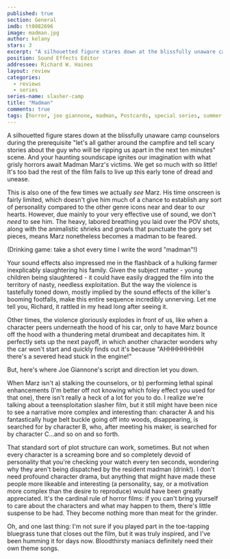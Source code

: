 ```yaml
---
published: true
section: General
imdb: tt0082696
image: madman.jpg
author: kelany
stars: 3
excerpt: "A silhouetted figure stares down at the blissfully unaware camp counselors during the prerequisite &#8220;let&rsquo;s all gather around the campfire and tell scary stories about the guy who will be ripping us apart in the next ten minutes&#8221; scene. And your haunting soundscape ignites our imagination with what grisly horrors await Madman Marz&rsquo;s victims."
position: Sound Effects Editor
addressee: Richard W. Haines
layout: review
categories:
  - reviews
  - series
series-name: slasher-camp
title: "Madman"
comments: true
tags: [horror, joe giannone, madman, Postcards, special series, summer camp, Summer Camp]
---
```

A silhouetted figure stares down at the blissfully unaware camp counselors during the prerequisite "let's all gather around the campfire and tell scary stories about the guy who will be ripping us apart in the next ten minutes" scene. And your haunting soundscape ignites our imagination with what grisly horrors await Madman Marz's victims. We get so much with so little! It's too bad the rest of the film fails to live up this early tone of dread and unease.

This is also one of the few times we actually _see_ Marz. His time onscreen is fairly limited, which doesn't give him much of a chance to establish any sort of personality compared to the other genre icons near and dear to our hearts. However, due mainly to your very effective use of sound, we don't _need_ to see him. The heavy, labored breathing you laid over the POV shots, along with the animalistic shrieks and growls that punctuate the gory set pieces, means Marz nonetheless becomes a madman to be feared.

(Drinking game: take a shot every time I write the word "madman"!)

Your sound effects also impressed me in the flashback of a hulking farmer inexplicably slaughtering his family. Given the subject matter - young children being slaughtered - it could have easily dragged the film into the territory of nasty, needless exploitation. But the way the violence is tastefully toned down, mostly implied by the sound effects of the killer's booming footfalls, make this entire sequence incredibly unnerving. Let me tell you, Richard, it rattled in my head long after seeing it.  
  
Other times, the violence gloriously explodes in front of us, like when a character peers underneath the hood of his car, only to have Marz bounce off the hood with a thundering metal drumbeat and decapitates him. It perfectly sets up the next payoff, in which another character wonders why the car won't start and quickly finds out it's because "AHHHHHHHHH there's a severed head stuck in the engine!"

But, here's where Joe Giannone's script and direction let you down. 

When Marz isn't a) stalking the counselors, or b) performing lethal spinal enhancements (I'm better off not knowing which foley effect you used for that one), there isn't really a heck of a lot for you to do. I realize we're talking about a teensploitation slasher film, but it still might have been nice to see a narrative more complex and interesting than: character A and his fantastically huge belt buckle going off into woods, disappearing, is searched for by character B, who, after meeting his maker, is searched for by character C…and so on and so forth.

That standard sort of plot structure can work, sometimes. But not when every character is a screaming bore and so completely devoid of personality that you're checking your watch every ten seconds, wondering why they aren't being dispatched by the resident madman (drink!).  I don't need profound character drama, but anything that might have made these people more likeable and interesting (a personality, say, or a motivation more complex than the desire to reproduce) would have been greatly appreciated. It's the cardinal rule of horror films: if you can't bring yourself to care about the characters and what may happen to them, there's little suspense to be had. They become nothing more than meat for the grinder.   
  
Oh, and one last thing: I'm not sure if you played part in the toe-tapping bluegrass tune that closes out the film, but it was truly inspired, and I've been humming it for days now.  Bloodthirsty maniacs definitely need their own theme songs.   

